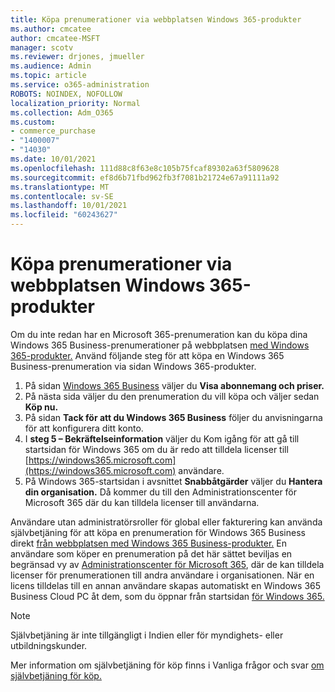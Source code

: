 ```yaml
---
title: Köpa prenumerationer via webbplatsen Windows 365-produkter
ms.author: cmcatee
author: cmcatee-MSFT
manager: scotv
ms.reviewer: drjones, jmueller
ms.audience: Admin
ms.topic: article
ms.service: o365-administration
ROBOTS: NOINDEX, NOFOLLOW
localization_priority: Normal
ms.collection: Adm_O365
ms.custom:
- commerce_purchase
- "1400007"
- "14030"
ms.date: 10/01/2021
ms.openlocfilehash: 111d88c8f63e8c105b75fcaf89302a63f5809628
ms.sourcegitcommit: ef8d6b71fbd962fb3f7081b21724e67a91111a92
ms.translationtype: MT
ms.contentlocale: sv-SE
ms.lasthandoff: 10/01/2021
ms.locfileid: "60243627"
---
```

# <a name="buy-subscriptions-through-the-windows-365-products-site"></a>Köpa prenumerationer via webbplatsen Windows 365-produkter

Om du inte redan har en Microsoft 365-prenumeration kan du köpa dina Windows 365 Business-prenumerationer på webbplatsen [med Windows 365-produkter.](https://www.microsoft.com/windows-365/business/compare-plans-pricing?rtc=1) Använd följande steg för att köpa en Windows 365 Business-prenumeration via sidan Windows 365-produkter.

1. På sidan [Windows 365 Business](https://www.microsoft.com/windows-365/business?rtc=1) väljer du **Visa abonnemang och priser.**
2. På nästa sida väljer du den prenumeration du vill köpa och väljer sedan **Köp nu.**
3. På sidan **Tack för att du Windows 365 Business** följer du anvisningarna för att konfigurera ditt konto.
4. I **steg 5 – Bekräftelseinformation** väljer du Kom igång  för att gå till startsidan för Windows 365 om du är redo att tilldela licenser till [https://windows365.microsoft.com](https://windows365.microsoft.com) användare.
5. På Windows 365-startsidan i avsnittet **Snabbåtgärder** väljer du **Hantera din organisation.** Då kommer du till den Administrationscenter för Microsoft 365 där du kan tilldela licenser till användarna.

Användare utan administratörsroller för global eller fakturering kan använda självbetjäning för att köpa en prenumeration för Windows 365 Business direkt [från webbplatsen med Windows 365 Business-produkter.](https://www.microsoft.com/windows-365/business?rtc=1) En användare som köper en prenumeration på det här sättet beviljas en begränsad vy av [Administrationscenter för Microsoft 365](https://go.microsoft.com/fwlink/p/?linkid=2024339), där de kan tilldela licenser för prenumerationen till andra användare i organisationen. När en licens tilldelas till en annan användare skapas automatiskt en Windows 365 Business Cloud PC åt dem, som du öppnar från startsidan [för Windows 365.](https://windows365.microsoft.com/)

> [!NOTE]
> Självbetjäning är inte tillgängligt i Indien eller för myndighets- eller utbildningskunder.

Mer information om självbetjäning för köp finns i Vanliga frågor och svar [om självbetjäning för köp.](https://docs.microsoft.com/microsoft-365/commerce/subscriptions/self-service-purchase-faq)
